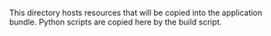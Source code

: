 This directory hosts resources that will be copied into the application bundle.
Python scripts are copied here by the build script.

